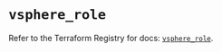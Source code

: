 # `vsphere_role`

Refer to the Terraform Registry for docs: [`vsphere_role`](https://registry.terraform.io/providers/vmware/vsphere/2.14.1/docs/resources/role).
